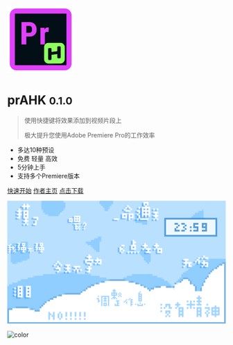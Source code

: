 # <img src="prahkicon.png" alt="prahkicon" style="zoom:30%;" />

# **prAHK <small>0.1.0</small>**

> 使用快捷键将效果添加到视频片段上
>
> 极大提升您使用Adobe Premiere Pro的工作效率

- 多达10种预设
- 免费 轻量  高效
- 5分钟上手
- 支持多个Premiere版本

[快速开始](简介)
[作者主页](https://space.bilibili.com/107540)
[点击下载](https://github.com/paomaostudio/prahk)



![](bg.png)

![color](#f0f0f0)


